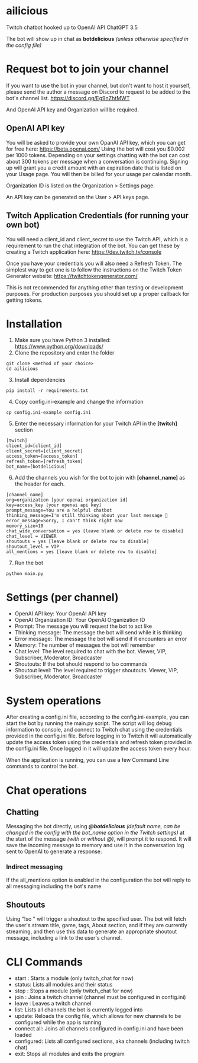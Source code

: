 # ailicious
Twitch chatbot hooked up to OpenAI API ChatGPT 3.5

The bot will show up in chat as __botdelicious__ *(unless otherwise specified in the config file)*


# Request bot to join your channel
If you want to use the bot in your channel, but don't want to host it yourself, please send the author a message on Discord to request to be added to the bot's channel list.
https://discord.gg/Eg9nZhtMWT 

And OpenAI API key and Organization will be required.


## OpenAI API key
You will be asked to provide your own OpanAI API key, which you can get for free here: https://beta.openai.com/
Using the bot will cost you $0.002 per 1000 tokens.
Depending on your settings chatting with the bot can cost about 300 tokens per message when a conversation is continuing.
Signing up will grant you a credit amount with an expiration date that is listed on your Usage page.
You will then be billed for your usage per calendar month.

Organization ID is listed on the Organization > Settings page.

An API key can be generated on the User > API keys page.


## Twitch Application Credentials (for running your own bot)
You will need a client_id and client_secret to use the Twitch API, which is a requirement to run the chat integration of the bot. You can get these by creating a Twitch application here: https://dev.twitch.tv/console

Once you have your credentials you will also need a Refresh Token. The simplest way to get one is to follow the instructions on the Twitch Token Generator website: https://twitchtokengenerator.com/

This is not recommended for anything other than testing or development purposes. For production purposes you should set up a proper callback for getting tokens.

# Installation
1. Make sure you have Python 3 installed: https://www.python.org/downloads/
2. Clone the repository and enter the folder
```
git clone <method of your choice>
cd ailicious
```
3. Install dependencies
```
pip install -r requirements.txt
```
4. Copy config.ini-example and change the information
```
cp config.ini-example config.ini
```
5. Enter the necessary information for your Twitch API in the __[twitch]__ section
```
[twitch]
client_id=[client_id]
client_secret=[client_secret]
access_token=[access_token]
refresh_token=[refresh_token]
bot_name=[botdelicious]
```
6. Add the channels you wish for the bot to join with __[channel_name]__ as the header for each.
```
[channel_name]
org=organization [your openai organization id]
key=access_key [your openai api key]
prompt_message=You are a helpful chatbot
thinking_message=I'm still thinking about your last message 🤔
error_message=Sorry, I can't think right now
memory_size=10
chat_wide_conversation = yes [leave blank or delete row to disable]
chat_level = VIEWER
shoutouts = yes [leave blank or delete row to disable]
shoutout_level = VIP
all_mentions = yes [leave blank or delete row to disable]
```
7. Run the bot
```
python main.py
```

# Settings (per channel)
- OpenAI API key: Your OpenAI API key
- OpenAI Organization ID: Your OpenAI Organization ID
- Prompt: The message you will request the bot to act like
- Thinking message: The message the bot will send while it is thinking
- Error message: The message the bot will send if it encounters an error
- Memory: The number of messages the bot will remember
- Chat level: The level required to chat with the bot. Viewer, VIP, Subscriber, Moderator, Broadcaster
- Shoutouts: If the bot should respond to !so commands
- Shoutout level: The level required to trigger shoutouts.  Viewer, VIP, Subscriber, Moderator, Broadcaster

# System operations
After creating a config.ini file, according to the config.ini-example, you can start the bot by running the main.py script.
The script will log debug information to console, and connect to Twitch chat using the credentials provided in the config.ini file. Before logging in to Twitch it will automatically update the access token using the credentials and refresh token provided in the config.ini file.
Once logged in it will update the access token every hour.

When the application is running, you can use a few Command Line commands to control the bot.


# Chat operations
## Chatting
Messaging the bot directly, using __*@botdelicious*__ *(default name, can be changed in the config with the bot_name option in the Twitch settings)* at the start of the message *(with or without @)*, will prompt it to respond. It will save the incoming message to memory and use it in the conversation log sent to OpenAI to generate a response.
### Indirect messaging
If the all_mentions option is enabled in the configuration the bot will reply to all messaging including the bot's name

## Shoutouts
Using "!so <username>" will trigger a shoutout to the specified user. The bot will fetch the user's stream title, game, tags, About section, and if they are currently streaming, and then use this data to generate an appropriate shoutout message, including a link to the user's channel.

# CLI Commands
- start <module>: Starts a module (only twitch_chat for now)
- status: Lists all modules and their status
- stop <module>: Stops a module (only twitch_chat for now)
- join <channel>: Joins a twitch channel (channel must be configured in config.ini)
- leave <channel>: Leaves a twitch channel
- list: Lists all channels the bot is currently logged into 
- update: Reloads the config file, which allows for new channels to be configured while the app is running
- connect all: Joins all channels configured in config.ini and have been loaded
- configured: Lists all configured sections, aka channels (including twitch chat)
- exit: Stops all modules and exits the program